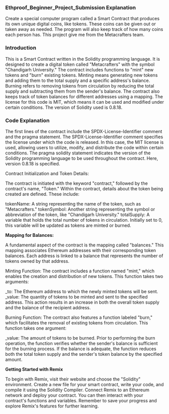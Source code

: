 ### Ethproof_Beginner_Project_Submission Explanation

Create a special computer program called a Smart Contract that produces its own unique digital coins, like tokens. These coins can be given out or taken away as needed. The program will also keep track of how many coins each person has. This project give me from the Metacrafters team.

### Introduction 
This is a Smart Contract written in the Solidity programming language. It is designed to create a digital token called "Metacrafters" with the symbol "Chandigarh University." The contract includes functions to "mint" new tokens and "burn" existing tokens. Minting means generating new tokens and adding them to the total supply and a specific address's balance. Burning refers to removing tokens from circulation by reducing the total supply and subtracting them from the sender's balance. The contract also keeps track of token balances for different addresses using a mapping. The license for this code is MIT, which means it can be used and modified under certain conditions. The version of Solidity used is 0.8.18.

### Code Explanation
The first lines of the contract include the SPDX-License-Identifier comment and the pragma statement. The SPDX-License-Identifier comment specifies the license under which the code is released. In this case, the MIT license is used, allowing users to utilize, modify, and distribute the code within certain conditions. The pragma solidity statement indicates the version of the Solidity programming language to be used throughout the contract. Here, version 0.8.18 is specified.

Contract Initialization and Token Details:

The contract is initiated with the keyword "contract," followed by the contract's name, "Token." Within the contract, details about the token being created are defined. These include:

tokenName: A string representing the name of the token, such as "Metacrafters." tokenSymbol: Another string representing the symbol or abbreviation of the token, like "Chandigarh University." totalSupply: A variable that holds the total number of tokens in circulation. Initially set to 0, this variable will be updated as tokens are minted or burned.

**Mapping for Balances:**

A fundamental aspect of the contract is the mapping called "balances." This mapping associates Ethereum addresses with their corresponding token balances. Each address is linked to a balance that represents the number of tokens owned by that address.

Minting Function: The contract includes a function named "mint," which enables the creation and distribution of new tokens. This function takes two arguments:

_to: The Ethereum address to which the newly minted tokens will be sent. _value: The quantity of tokens to be minted and sent to the specified address. This action results in an increase in both the overall token supply and the balance of the recipient address.

Burning Function: The contract also features a function labeled "burn," which facilitates the removal of existing tokens from circulation. This function takes one argument:

_value: The amount of tokens to be burned. Prior to performing the burn operation, the function verifies whether the sender's balance is sufficient for the burning process. If the balance is adequate, the function reduces both the total token supply and the sender's token balance by the specified amount.

**Getting Started with Remix**

To begin with Remix, visit their website and choose the "Solidity" environment. 
Create a new file for your smart contract, write your code, and compile it using the Solidity Compiler. 
Connect Remix to an Ethereum network and deploy your contract. You can then interact with your contract's functions and variables. 
Remember to save your progress and explore Remix's features for further learning.
